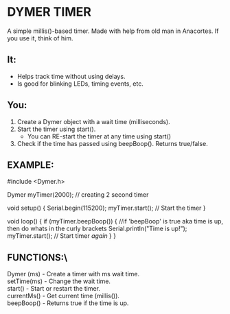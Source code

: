 # DYMER TIMER
A simple millis()-based timer.
Made with help from old man in Anacortes. 
If you use it, think of him.

## It:
- Helps track time without using delays.
- Is good for blinking LEDs, timing events, etc.

## You:
1. Create a Dymer object with a wait time (milliseconds).
2. Start the timer using start().
    - You can RE-start the timer at any time using start()
3. Check if the time has passed using beepBoop(). Returns true/false.

## EXAMPLE:
#include <Dymer.h>

Dymer myTimer(2000); // creating 2 second timer

void setup() {
    Serial.begin(115200);
    myTimer.start(); // Start the timer
}

void loop() {
    if (myTimer.beepBoop()) {        	//if 'beepBoop' is true aka time is up, then do whats in the curly brackets
        Serial.println("Time is up!");
        myTimer.start(); 		// Start timer *again*
    }
}

## FUNCTIONS:\
Dymer (ms) - Create a timer with ms wait time.\
setTime(ms) - Change the wait time.\
start() - Start or restart the timer.\
currentMs() - Get current time (millis()).\
beepBoop() - Returns true if the time is up.
